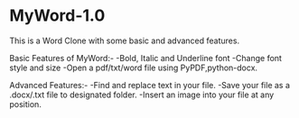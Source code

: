# MyWord-1.0
This is a Word Clone with some basic and advanced features.

Basic Features of MyWord:-
-Bold, Italic and Underline font
-Change font style and size
-Open a pdf/txt/word file using PyPDF,python-docx.

Advanced Features:-
-Find and replace text in your file.
-Save your file as a .docx/.txt file to designated folder.
-Insert an image into your file at any position.

